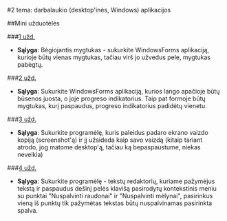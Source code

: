 ﻿#2 tema: darbalaukio (desktop'inės, Windows) aplikacijos

##Mini užduotėlės

###[1 užd.](https://github.com/niku-live/jpvs2015/tree/master/02%20tema%20-%20Desktop%20-%20WinForms%20Applications/Mini%20Problems/Vol2Ex1_MovingButton)
- **Sąlyga**: Bėgiojantis mygtukas - sukurkite WindowsForms aplikaciją, kurioje būtų vienas mygtukas, tačiau virš jo užvedus pele, mygtukas pabėgtų.

###[2 užd.](https://github.com/niku-live/jpvs2015/tree/master/02%20tema%20-%20Desktop%20-%20WinForms%20Applications/Mini%20Problems/Vol2Ex2_StatusBar)
- **Sąlyga**: Sukurkite WindowsForms aplikaciją, kurios lango apačioje būtų būsenos juosta, o joje progreso indikatorius. Taip pat formoje būtų mygtukas, kurį paspaudus, progreso indikatorius padidėtų vienetu.

###[3 užd.](https://github.com/niku-live/jpvs2015/tree/master/02%20tema%20-%20Desktop%20-%20WinForms%20Applications/Mini%20Problems/Vol2Ex3_DesktopCopy)
- **Sąlyga**: Sukurkite programėlę, kuris paleidus padaro ekrano vaizdo kopiją (screenshot'ą) ir jį užsideda kaip savo vaizdą (kitaip tariant atrodo, jog matome desktop'ą, tačiau ką bepaspaustume, niekas neveikia)
	
###[4 užd.](https://github.com/niku-live/jpvs2015/tree/master/02%20tema%20-%20Desktop%20-%20WinForms%20Applications/Mini%20Problems/Vol2Ex4_ColoringEditor)
- **Sąlyga**: Sukurkite programėlę - tekstų redaktorių, kuriame pažymėjus tekstą ir paspaudus dešinį pelės klavišą pasirodytų kontekstinis meniu su punktai "Nuspalvinti raudonai" ir "Nuspalvinti mėlynai", pasirinkus vieną iš punktų tik pažymėtas tekstas būtų nuspalvinamas pasirinkta spalva.